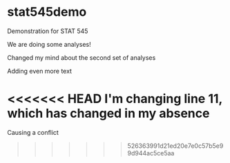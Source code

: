 # stat545demo

Demonstration for STAT 545

We are doing some analyses!

Changed my mind about the second set of analyses 

Adding even more text

<<<<<<< HEAD
I'm changing line 11, which has changed in my absence
=======
Causing a conflict
>>>>>>> 526363991d21ed20e7e0c57b5e99d944ac5ce5aa
